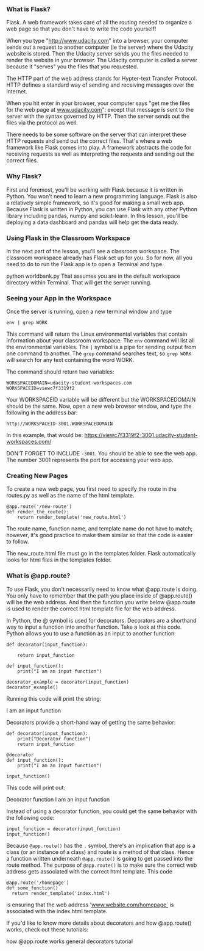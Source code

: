 ### What is Flask?
Flask. A web framework takes care of all the routing needed to organize a web page so that you don't have to write the code yourself!

When you type "http://www.udacity.com" into a browser, your computer sends out a request to another computer (ie the server) where the Udacity website is stored. 
Then the Udacity server sends you the files needed to render the website in your browser. 
The Udacity computer is called a server because it "serves" you the files that you requested.

The HTTP part of the web address stands for Hypter-text Transfer Protocol. 
HTTP defines a standard way of sending and receiving messages over the internet.

When you hit enter in your browser, your computer says "get me the files for the web page at www.udacity.com": except that message is sent to the server with the syntax governed by HTTP. 
Then the server sends out the files via the protocol as well.

There needs to be some software on the server that can interpret these HTTP requests and send out the correct files. 
That's where a web framework like Flask comes into play. 
A framework abstracts the code for receiving requests as well as interpreting the requests and sending out the correct files.

### Why Flask?
First and foremost, you'll be working with Flask because it is written in Python. 
You won't need to learn a new programming language.
Flask is also a relatively simple framework, so it's good for making a small web app.
Because Flask is written in Python, you can use Flask with any other Python library including pandas, numpy and scikit-learn. 
In this lesson, you'll be deploying a data dashboard and pandas will help get the data ready.

### Using Flask in the Classroom Workspace
In the next part of the lesson, you'll see a classroom workspace. The classroom workspace already has Flask set up for you. So for now, all you need to do to run the Flask app is to open a Terminal and type.

python worldbank.py
That assumes you are in the default workspace directory within Terminal. That will get the server running.

### Seeing your App in the Workspace
Once the server is running, open a new terminal window and type
```
env | grep WORK
```
This command will return the Linux environmental variables that contain information about your classroom workspace. 
The ```env``` command will list all the environmental variables. The ```|``` symbol is a pipe for sending output from one command to another. 
The ```grep``` command searches text, so ```grep WORK``` will search for any text containing the word WORK.

The command should return two variables:
```
WORKSPACEDOMAIN=udacity-student-workspaces.com
WORKSPACEID=viewc7f3319f2
```
Your WORKSPACEID variable will be different but the WORKSPACEDOMAIN should be the same. 
Now, open a new web browser window, and type the following in the address bar:
```
http://WORKSPACEID-3001.WORKSPACEDOMAIN
```
In this example, that would be: https://viewc7f3319f2-3001.udacity-student-workspaces.com/

DON'T FORGET TO INCLUDE ```-3001```. You should be able to see the web app. The number 3001 represents the port for accessing your web app.

### Creating New Pages
To create a new web page, you first need to specify the route in the routes.py as well as the name of the html template.
```
@app.route('/new-route')
def render_the_route():
    return render_template('new_route.html')
```
The route name, function name, and template name do not have to match; however, it's good practice to make them similar so that the code is easier to follow.

The new_route.html file must go in the templates folder. Flask automatically looks for html files in the templates folder.

### What is @app.route?
To use Flask, you don't necessarily need to know what @app.route is doing. 
You only have to remember that the path you place inside of @app.route() will be the web address. 
And then the function you write below @app.route is used to render the correct html template file for the web address.

In Python, the @ symbol is used for decorators. 
Decorators are a shorthand way to input a function into another function. 
Take a look at this code. Python allows you to use a function as an input to another function:
```
def decorator(input_function):

    return input_function

def input_function():
    print("I am an input function")

decorator_example = decorator(input_function)
decorator_example()
```
Running this code will print the string:

I am an input function

Decorators provide a short-hand way of getting the same behavior:
```
def decorator(input_function):
    print("Decorator function")
    return input_function

@decorator
def input_function():
    print("I am an input function")
    
input_function()
```
This code will print out:

Decorator function
I am an input function

Instead of using a decorator function, you could get the same behavior with the following code:
```
input_function = decorator(input_function)
input_function()
```
Because ```@app.route()``` has the ```.``` symbol, there's an implication that app is a class (or an instance of a class) and route is a method of that class.
Hence a function written underneath ```@app.route()``` is going to get passed into the route method. 
The purpose of ```@app.route()``` is to make sure the correct web address gets associated with the correct html template. This code
```
@app.route('/homepage')
def some_function()
  return render_template('index.html')
```
is ensuring that the web address 'www.website.com/homepage` is associated with the index.html template.

If you'd like to know more details about decorators and how @app.route() works, check out these tutorials:

how @app.route works
general decorators tutorial
